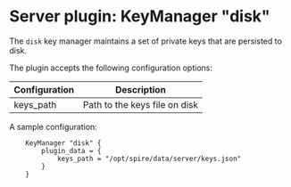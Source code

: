 # Server plugin: KeyManager "disk"

The `disk` key manager maintains a set of private keys that are persisted to
disk.

The plugin accepts the following configuration options:

| Configuration | Description                   |
|---------------|-------------------------------|
| keys_path     | Path to the keys file on disk |

A sample configuration:

```hcl
    KeyManager "disk" {
        plugin_data = {
            keys_path = "/opt/spire/data/server/keys.json"
        }
    }
```
